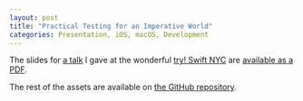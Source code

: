 ```yaml
---
layout: post
title: "Practical Testing for an Imperative World"
categories: Presentation, iOS, macOS, Development
---
```


The slides for [a talk](https://www.meetup.com/try_SwiftNYC/events/242367633/) I gave at the wonderful [try! Swift NYC](https://www.meetup.com/try_SwiftNYC/) are [available as a PDF](/assets/2017-08-22-testing-presentation.pdf).

The rest of the assets are available on [the GitHub repository](https://github.com/robenkleene/testing-presentation).
